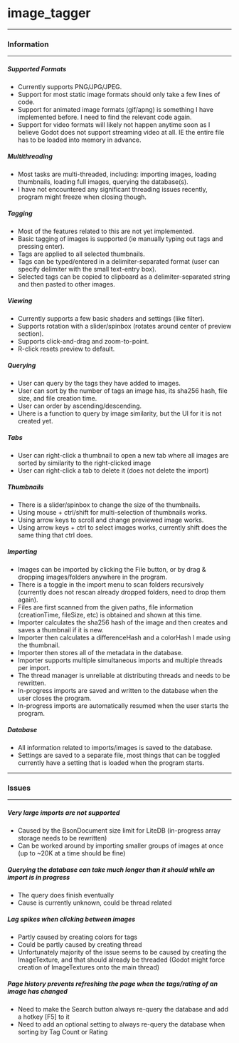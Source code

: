 # image_tagger

---
### Information
---
##### Supported Formats
- Currently supports PNG/JPG/JPEG.
- Support for most static image formats should only take a few lines of code.
- Support for animated image formats (gif/apng) is something I have implemented before. I need to find the relevant code again.
- Support for video formats will likely not happen anytime soon as I believe Godot does not support streaming video at all. 
      IE the entire file has to be loaded into memory in advance.

##### Multithreading
- Most tasks are multi-threaded, including: importing images, loading thumbnails, loading full images, querying the database(s).
- I have not encountered any significant threading issues recently, program might freeze when closing though.

##### Tagging
- Most of the features related to this are not yet implemented.
- Basic tagging of images is supported (ie manually typing out tags and pressing enter).
- Tags are applied to all selected thumbnails.
- Tags can be typed/entered in a delimiter-separated format (user can specify delimiter with the small text-entry box).
- Selected tags can be copied to clipboard as a delimiter-separated string and then pasted to other images.

##### Viewing
- Currently supports a few basic shaders and settings (like filter).
- Supports rotation with a slider/spinbox (rotates around center of preview section).
- Supports click-and-drag and zoom-to-point.
- R-click resets preview to default.

##### Querying
- User can query by the tags they have added to images.
- User can sort by the number of tags an image has, its sha256 hash, file size, and file creation time.
- User can order by ascending/descending.
- Uhere is a function to query by image similarity, but the UI for it is not created yet.

##### Tabs
- User can right-click a thumbnail to open a new tab where all images are sorted by similarity to the right-clicked image
- User can right-click a tab to delete it (does not delete the import)

##### Thumbnails
- There is a slider/spinbox to change the size of the thumbnails.
- Using mouse + ctrl/shift for multi-selection of thumbnails works.
- Using arrow keys to scroll and change previewed image works.
- Using arrow keys + ctrl to select images works, currently shift does the same thing that ctrl does.

##### Importing
- Images can be imported by clicking the File button, or by drag & dropping images/folders anywhere in the program.
- There is a toggle in the import menu to scan folders recursively (currently does not rescan already dropped folders, need to drop them again).
- Files are first scanned from the given paths, file information (creationTime, fileSize, etc) is obtained and shown at this time.
- Importer calculates the sha256 hash of the image and then creates and saves a thumbnail if it is new.
- Importer then calculates a differenceHash and a colorHash I made using the thumbnail.
- Importer then stores all of the metadata in the database.
- Importer supports multiple simultaneous imports and multiple threads per import.
- The thread manager is unreliable at distributing threads and needs to be rewritten.
- In-progress imports are saved and written to the database when the user closes the program.
- In-progress imports are automatically resumed when the user starts the program.

##### Database
- All information related to imports/images is saved to the database.
- Settings are saved to a separate file, most things that can be toggled currently have a setting that is loaded when the program starts.

---
### Issues
---
##### Very large imports are not supported
- Caused by the BsonDocument size limit for LiteDB (in-progress array storage needs to be rewritten)
- Can be worked around by importing smaller groups of images at once (up to ~20K at a time should be fine)

##### Querying the database can take much longer than it should while an import is in progress
- The query does finish eventually
- Cause is currently unknown, could be thread related

##### Lag spikes when clicking between images
- Partly caused by creating colors for tags 
- Could be partly caused by creating thread
- Unfortunately majority of the issue seems to be caused by creating the ImageTexture, and that should already be threaded (Godot might force creation of ImageTextures onto the main thread)

##### Page history prevents refreshing the page when the tags/rating of an image has changed
- Need to make the Search button always re-query the database and add a hotkey [F5] to it
- Need to add an optional setting to always re-query the database when sorting by Tag Count or Rating

